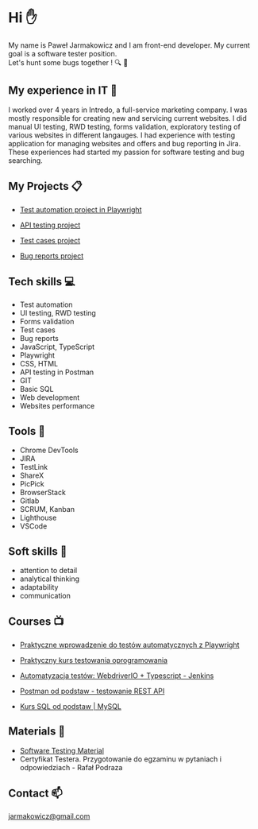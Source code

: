 # Hi :raised_hand:

My name is Paweł Jarmakowicz and I am front-end developer. My current goal is a software tester position.<br>Let's hunt some bugs together ! :mag: :bug:

## My experience in IT :floppy_disk:

I worked over 4 years in Intredo, a full-service marketing company. I was mostly responsible for creating new and servicing current websites. I did manual UI testing, RWD testing, forms validation, exploratory testing of various websites in different langauges. I had experience with testing application for managing websites and offers and bug reporting in Jira. These experiences had started my passion for software testing and bug searching.

## My Projects :clipboard:

- [Test automation project in Playwright](https://github.com/feandev/UI-test-automation-project)

- [API testing project](https://github.com/feandev/API-Postman-tests)

- [Test cases project](https://github.com/feandev/Test-cases-project)

- [Bug reports project](https://github.com/feandev/Bug-reports-Jira)


## Tech skills :computer:

- Test automation
- UI testing, RWD testing
- Forms validation
- Test cases
- Bug reports
- JavaScript, TypeScript
- Playwright
- CSS, HTML
- API testing in Postman
- GIT
- Basic SQL
- Web development
- Websites performance

## Tools :hammer:

- Chrome DevTools
- JIRA
- TestLink
- ShareX
- PicPick
- BrowserStack
- Gitlab
- SCRUM, Kanban
- Lighthouse
- VSCode

## Soft skills :herb:

- attention to detail 
- analytical thinking
- adaptability
- communication

## Courses :tv:

- [Praktyczne wprowadzenie do testów automatycznych z Playwright](https://jaktestowac.pl/)

- [Praktyczny kurs testowania oprogramowania](https://www.udemy.com/course/praktyczny-kurs-testowania-oprogramowania/)

- [Automatyzacja testów: WebdriverIO + Typescript - Jenkins](https://www.udemy.com/course/testowanie-automatyczne-webdriverio/)

- [Postman od podstaw - testowanie REST API](https://www.udemy.com/course/postman-od-podstaw-testowanie-rest-api/)

- [Kurs SQL od podstaw | MySQL ](https://www.udemy.com/course/kurs-sql-od-podstaw/)

## Materials :bookmark:

- [Software Testing Material](https://www.softwaretestingmaterial.com/)
- Certyfikat Testera. Przygotowanie do egzaminu w pytaniach i odpowiedziach - Rafał Podraza

## Contact :mailbox: 

jarmakowicz@gmail.com


